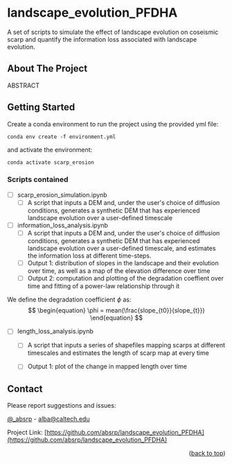 # landscape_evolution_PFDHA
A set of scripts to simulate the effect of landscape evolution on coseismic scarp and quantify the information loss associated with landscape evolution.

<!-- ABOUT THE PROJECT -->
## About The Project
ABSTRACT

<!-- GETTING STARTED -->
## Getting Started

Create a conda environment to run the project using the provided yml file: 
```
conda env create -f environment.yml
```
and activate the environment: 
```
conda activate scarp_erosion
```
<!-- ROADMAP -->
### Scripts contained

- [ ] scarp_erosion_simulation.ipynb
    - [ ] A script that inputs a DEM and, under the user's choice of diffusion conditions, generates a synthetic DEM that has experienced landscape evolution over a     user-defined timescale

- [ ] information_loss_analysis.ipynb
    - [ ] A script that inputs a DEM and, under the user's choice of diffusion conditions, generates a synthetic DEM that has experienced landscape evolution over a     user-defined timescale, and estimates the information loss at different time-steps.
    - [ ] Output 1: distribution of slopes in the landscape and their evolution over time, as well as a map of the elevation difference over time
    - [ ] Output 2: computation and plotting of the degradation coeffient over time and fitting of a power-law relationship through it

We define the degradation coefficient $\phi$ as:
$$
\begin{equation}
\phi = mean(\frac{slope_{t0}}{slope_{t}})
\end{equation}
$$
  
- [ ] length_loss_analysis.ipynb
    - [ ] A script that inputs a series of shapefiles mapping scarps at different timescales and estimates the length of scarp map at every time
    - [ ] Output 1: plot of the change in mapped length over time


<!-- CONTACT -->
## Contact

Please report suggestions and issues:

[@_absrp](https://twitter.com/_absrp) - alba@caltech.edu

Project Link: [https://github.com/absrp/landscape_evolution_PFDHA](https://github.com/absrp/landscape_evolution_PFDHA)

<p align="right">(<a href="#readme-top">back to top</a>)</p>

